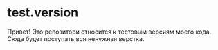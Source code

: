 # test.version
Привет! Это репозитори относится к тестовым версиям моего кода. Сюда будет поступать вся ненужная верстка. 
